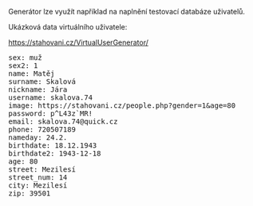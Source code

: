 Generátor lze využít například na naplnění testovací databáze uživatelů.

Ukázková data virtuálního uživatele:

<A href="https://stahovani.cz/VirtualUserGenerator/">https://stahovani.cz/VirtualUserGenerator/</a>

<pre>
sex: muž
sex2: 1
name: Matěj
surname: Skalová
nickname: Jára
username: skalova.74
image: https://stahovani.cz/people.php?gender=1&age=80
password: p^L43z`MR!
email: skalova.74@quick.cz
phone: 720507189
nameday: 24.2.
birthdate: 18.12.1943
birthdate2: 1943-12-18
age: 80
street: Mezilesí
street_num: 14
city: Mezilesí
zip: 39501
</pre>